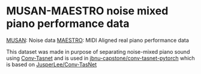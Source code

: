 # MUSAN-MAESTRO noise mixed piano performance data
[MUSAN](https://www.openslr.org/17/): Noise data
[MAESTRO](https://magenta.tensorflow.org/datasets/maestro): MIDI Aligned real piano performance data

This dataset was made in purpose of separating noise-mixed piano sound using [Conv-Tasnet](https://arxiv.org/abs/1809.07454) and is used in [jbnu-capstone/conv-tasnet-pytorch](https://github.com/jbnu-capstone/conv-tasnet-pytorch) which is based on [JusperLee/Conv-TasNet](https://github.com/JusperLee/Conv-TasNet)


